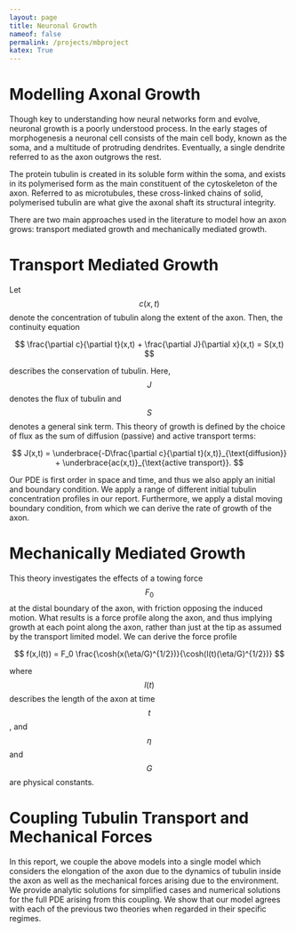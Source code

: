 ```yaml
---
layout: page
title: Neuronal Growth
nameof: false
permalink: /projects/mbproject
katex: True
---
```


# Modelling Axonal Growth

Though key to understanding how neural networks form and evolve, neuronal growth is a poorly understood process. In the early stages of morphogenesis a neuronal cell consists of the main cell body, known as the soma, and a multitude of protruding dendrites. Eventually, a single dendrite referred to as the axon outgrows the rest.

The protein tubulin is created in its soluble form within the soma, and exists in its polymerised form as the main constituent of the cytoskeleton of the axon. Referred to as microtubules, these cross-linked chains
of solid, polymerised tubulin are what give the axonal shaft its structural integrity.

There are two main approaches used in the literature to model how an axon grows: transport mediated growth and mechanically mediated growth.

# Transport Mediated Growth
Let $$c(x,t)$$ denote the concentration of tubulin along the extent of the axon. Then, the continuity equation

$$
\frac{\partial c}{\partial t}(x,t) + \frac{\partial J}{\partial x}(x,t) = S(x,t)
$$ 

describes the conservation of tubulin. Here, $$J$$ denotes the flux of tubulin and $$S$$ denotes a general sink term. This theory of growth is defined by the choice of flux as the sum of diffusion (passive) and active transport terms:

$$
J(x,t) = \underbrace{-D\frac{\partial c}{\partial t}(x,t)}_{\text{diffusion}} + \underbrace{ac(x,t)}_{\text{active transport}}.
$$

Our PDE is first order in space and time, and thus we also apply an initial and boundary condition. We apply a range of different initial tubulin concentration profiles in our report. Furthermore, we apply a distal moving boundary condition, from which we can derive the rate of growth of the axon.

# Mechanically Mediated Growth
This theory investigates the effects of a towing force $$F_0$$ at the distal boundary of the axon, with friction opposing the induced motion. What results is a force profile along the axon, and thus implying growth at each point along the axon, rather than just at the tip as assumed by the transport limited model. We can derive the force profile

$$
f(x,l(t)) = F_0 \frac{\cosh(x(\eta/G)^{1/2})}{\cosh(l(t)(\eta/G)^{1/2})}
$$

where $$l(t)$$ describes the length of the axon at time $$t$$, and $$\eta$$ and $$G$$ are physical constants.

# Coupling Tubulin Transport and Mechanical Forces
In this report, we couple the above models into a single model which considers the elongation of the axon due to the dynamics of tubulin inside the axon as well as the mechanical forces arising due to the environment. We provide analytic solutions for simplified cases and numerical solutions for the full PDE arising from this coupling. We show that our model agrees with each of the previous two theories when regarded in their specific regimes. 